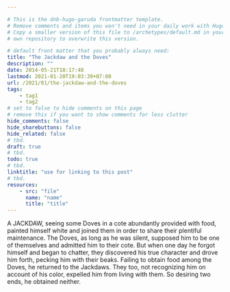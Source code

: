 ```yaml
---

# This is the dnb-hugo-garuda frontmatter template. 
# Remove comments and items you won't need in your daily work with Hugo.
# Copy a smaller version of this file to /archetypes/default.md in your
# own repository to overwrite this version.

# default front matter that you probably always need:
title: "The Jackdaw and the Doves"
description: ""
date: 2014-05-21T18:17:48
lastmod: 2021-01-20T19:03:39+07:00
url: /2021/01/the-jackdaw-and-the-doves
tags:
    - tag1
    - tag2
# set to false to hide comments on this page
# remove this if you want to show comments for less clutter
hide_comments: false
hide_sharebuttons: false
hide_related: false
# tbd.
draft: true
# tbd.
todo: true
# tbd.
linktitle: "use for linking to this post"
# tbd.
resources:
    - src: "file"
      name: "name"
      title: "title"
---
```

A JACKDAW, seeing some Doves in a cote abundantly provided with food, painted himself white and joined them in order to share their plentiful maintenance. The Doves, as long as he was silent, supposed him to be one of themselves and admitted him to their cote. But when one day he forgot himself and began to chatter, they discovered his true character and drove him forth, pecking him with their beaks. Failing to obtain food among the Doves, he returned to the Jackdaws. They too, not recognizing him on account of his color, expelled him from living with them. So desiring two ends, he obtained neither.
